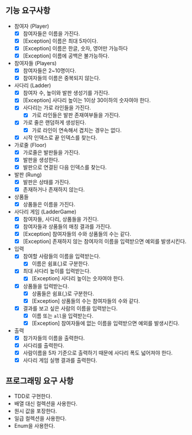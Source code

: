 ## 기능 요구사항

- 참여자 (Player)
    - [x] 참여자들은 이름을 가진다.
    - [x] [Exception] 이름은 최대 5자이다.
    - [x] [Exception] 이름은 한글, 숫자, 영어만 가능하다
    - [x] [Exception] 이름에 공백은 불가능하다.

- 참여자들 (Players)
    - [x] 참여자들은 2~10명이다.
    - [x] 참여자들의 이름은 중복되지 않는다.

- 사다리 (Ladder)
    - [x] 참여자 수, 높이와 발판 생성기를 가진다.
    - [x] [Exception] 사다리 높이는 1이상 30이하의 숫자여야 한다.
    - [x] 사다리는 가로 라인들을 가진다.
        - [x] 가로 라인들은 발판 존재여부들을 가진다.
    - [x] 가로 줄은 랜덤하게 생성된다.
        - [x] 가로 라인이 연속해서 겹치는 경우는 없다.
    - [x] 시작 인덱스로 끝 인덱스를 찾는다.

- 가로줄 (Floor)
    - [x] 가로줄은 발판들을 가진다.
    - [x] 발판을 생성한다.
    - [x] 발판으로 연결된 다음 인덱스를 찾는다.

- 발판 (Rung)
    - [x] 발판은 상태를 가진다.
    - [x] 존재하거나 존재하지 않는다.

- 상품들
    - [x] 상품들은 이름을 가진다.

- 사다리 게임 (LadderGame)
    - [x] 참여자들, 사다리, 상품들을 가진다.
    - [x] 참여자들과 상품들의 매칭 결과를 가진다.
    - [x] [Exception] 참여자들의 수와 상품들의 수는 같다.
    - [x] [Exception] 존재하지 않는 참여자의 이름을 입력받으면 예외를 발생시킨다.

- 입력
    - [x] 참여할 사람들의 이름을 입력받는다.
        - [x] 이름은 쉼표(,)로 구분한다.
    - [x] 최대 사다리 높이를 입력받는다.
        - [x] [Exception] 사다리 높이는 숫자여야 한다.
    - [x] 상품들을 입력받는다.
        - [x] 상품들은 쉼표(,)로 구분한다.
        - [x] [Exception] 상품들의 수는 참여자들의 수와 같다.
    - [x] 결과를 보고 싶은 사람의 이름을 입력받는다.
        - [x] 이름 또는 `all`을 입력받는다.
        - [x] [Exception] 참여자들에 없는 이름을 입력받으면 예외를 발생시킨다.

- 출력
    - [x] 참가자들의 이름을 출력한다.
    - [x] 사다리를 출력한다.
    - [x] 사람이름을 5자 기준으로 출력하기 때문에 사다리 폭도 넓어져야 한다.
    - [x] 사다리 게임 실행 결과를 출력한다.

## 프로그래밍 요구 사항

- TDD로 구현한다.
- 배열 대신 컬렉션을 사용한다.
- 원시 값을 포장한다.
- 일급 컬렉션을 사용한다.
- Enum을 사용한다.
